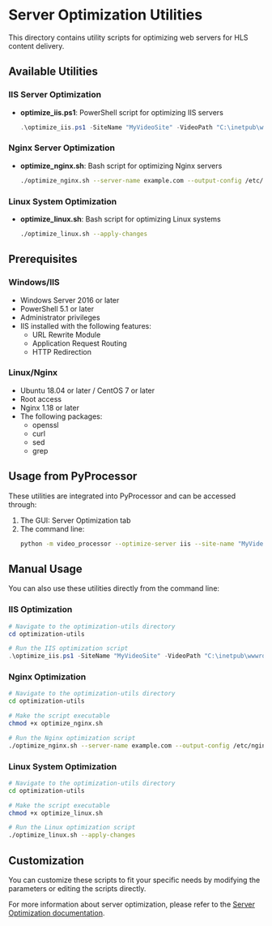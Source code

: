 # Server Optimization Utilities

This directory contains utility scripts for optimizing web servers for HLS content delivery.

## Available Utilities

### IIS Server Optimization

- **optimize_iis.ps1**: PowerShell script for optimizing IIS servers
  ```powershell
  .\optimize_iis.ps1 -SiteName "MyVideoSite" -VideoPath "C:\inetpub\wwwroot\videos" -EnableHTTP2 $true -EnableHTTP3 $true -EnableCORS $true -CORSOrigin "*"
  ```

### Nginx Server Optimization

- **optimize_nginx.sh**: Bash script for optimizing Nginx servers
  ```bash
  ./optimize_nginx.sh --server-name example.com --output-config /etc/nginx/sites-available/hls --enable-http2 --enable-http3 --enable-cors --cors-origin "*"
  ```

### Linux System Optimization

- **optimize_linux.sh**: Bash script for optimizing Linux systems
  ```bash
  ./optimize_linux.sh --apply-changes
  ```

## Prerequisites

### Windows/IIS

- Windows Server 2016 or later
- PowerShell 5.1 or later
- Administrator privileges
- IIS installed with the following features:
  - URL Rewrite Module
  - Application Request Routing
  - HTTP Redirection

### Linux/Nginx

- Ubuntu 18.04 or later / CentOS 7 or later
- Root access
- Nginx 1.18 or later
- The following packages:
  - openssl
  - curl
  - sed
  - grep

## Usage from PyProcessor

These utilities are integrated into PyProcessor and can be accessed through:

1. The GUI: Server Optimization tab
2. The command line:
   ```bash
   python -m video_processor --optimize-server iis --site-name "MyVideoSite" --video-path "C:\inetpub\wwwroot\videos" --enable-http2 --enable-http3 --enable-cors --cors-origin "*"
   ```

## Manual Usage

You can also use these utilities directly from the command line:

### IIS Optimization

```powershell
# Navigate to the optimization-utils directory
cd optimization-utils

# Run the IIS optimization script
.\optimize_iis.ps1 -SiteName "MyVideoSite" -VideoPath "C:\inetpub\wwwroot\videos" -EnableHTTP2 $true -EnableHTTP3 $true -EnableCORS $true -CORSOrigin "*"
```

### Nginx Optimization

```bash
# Navigate to the optimization-utils directory
cd optimization-utils

# Make the script executable
chmod +x optimize_nginx.sh

# Run the Nginx optimization script
./optimize_nginx.sh --server-name example.com --output-config /etc/nginx/sites-available/hls --enable-http2 --enable-http3 --enable-cors --cors-origin "*"
```

### Linux System Optimization

```bash
# Navigate to the optimization-utils directory
cd optimization-utils

# Make the script executable
chmod +x optimize_linux.sh

# Run the Linux optimization script
./optimize_linux.sh --apply-changes
```

## Customization

You can customize these scripts to fit your specific needs by modifying the parameters or editing the scripts directly.

For more information about server optimization, please refer to the [Server Optimization documentation](../docs/developer/SERVER_OPTIMIZATION.md).
